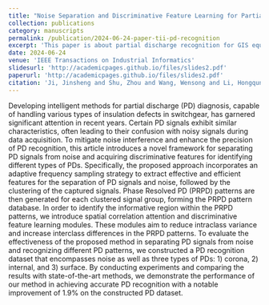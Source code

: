 ```yaml
---
title: "Noise Separation and Discriminative Feature Learning for Partial Discharge Recognition"
collection: publications
category: manuscripts
permalink: /publication/2024-06-24-paper-tii-pd-recognition
excerpt: 'This paper is about partial discharge recognition for GIS equipment in distributed power substation.'
date: 2024-06-24
venue: 'IEEE Transactions on Industrial Informatics'
slidesurl: 'http://academicpages.github.io/files/slides2.pdf'
paperurl: 'http://academicpages.github.io/files/slides2.pdf'
citation: 'Ji, Jinsheng and Shu, Zhou and Wang, Wensong and Li, Hongqun and Lai, Kai Xian and Zheng, Yuanjin and Jiang, Xudong, "Noise Separation and Discriminative Feature Learning for Partial Discharge Recognition," in IEEE Transactions on Industrial Informatics, vol. 20, no. 10, pp. 11774-11784, Oct. 2024, doi: 10.1109/TII.2024.3413307.'
---
```

Developing intelligent methods for partial discharge (PD) diagnosis, capable of handling various types of insulation defects in switchgear, has garnered significant attention in recent years. Certain PD signals exhibit similar characteristics, often leading to their confusion with noisy signals during data acquisition. To mitigate noise interference and enhance the precision of PD recognition, this article introduces a novel framework for separating PD signals from noise and acquiring discriminative features for identifying different types of PDs. Specifically, the proposed approach incorporates an adaptive frequency sampling strategy to extract effective and efficient features for the separation of PD signals and noise, followed by the clustering of the captured signals. Phase Resolved PD (PRPD) patterns are then generated for each clustered signal group, forming the PRPD pattern database. In order to identify the informative region within the PRPD patterns, we introduce spatial correlation attention and discriminative feature learning modules. These modules aim to reduce intraclass variance and increase interclass differences in the PRPD patterns. To evaluate the effectiveness of the proposed method in separating PD signals from noise and recognizing different PD patterns, we constructed a PD recognition dataset that encompasses noise as well as three types of PDs: 1) corona, 2) internal, and 3) surface. By conducting experiments and comparing the results with state-of-the-art methods, we demonstrate the performance of our method in achieving accurate PD recognition with a notable improvement of 1.9% on the constructed PD dataset.
